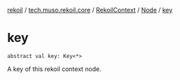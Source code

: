 [rekoil](../../../index.md) / [tech.muso.rekoil.core](../../index.md) / [RekoilContext](../index.md) / [Node](index.md) / [key](./key.md)

# key

`abstract val key: Key<*>`

A key of this rekoil context node.

